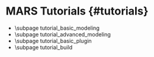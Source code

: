 MARS Tutorials {#tutorials}
==============

* \subpage tutorial_basic_modeling
* \subpage tutorial_advanced_modeling
* \subpage tutorial_basic_plugin
* \subpage tutorial_build

